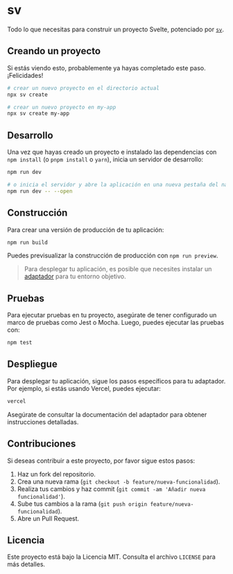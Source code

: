 # sv

Todo lo que necesitas para construir un proyecto Svelte, potenciado por [`sv`](https://github.com/sveltejs/cli).

## Creando un proyecto

Si estás viendo esto, probablemente ya hayas completado este paso. ¡Felicidades!

```bash
# crear un nuevo proyecto en el directorio actual
npx sv create

# crear un nuevo proyecto en my-app
npx sv create my-app
```

## Desarrollo

Una vez que hayas creado un proyecto e instalado las dependencias con `npm install` (o `pnpm install` o `yarn`), inicia un servidor de desarrollo:

```bash
npm run dev

# o inicia el servidor y abre la aplicación en una nueva pestaña del navegador
npm run dev -- --open
```

## Construcción

Para crear una versión de producción de tu aplicación:

```bash
npm run build
```

Puedes previsualizar la construcción de producción con `npm run preview`.

> Para desplegar tu aplicación, es posible que necesites instalar un [adaptador](https://svelte.dev/docs/kit/adapters) para tu entorno objetivo.

## Pruebas

Para ejecutar pruebas en tu proyecto, asegúrate de tener configurado un marco de pruebas como Jest o Mocha. Luego, puedes ejecutar las pruebas con:

```bash
npm test
```

## Despliegue

Para desplegar tu aplicación, sigue los pasos específicos para tu adaptador. Por ejemplo, si estás usando Vercel, puedes ejecutar:

```bash
vercel
```

Asegúrate de consultar la documentación del adaptador para obtener instrucciones detalladas.

## Contribuciones

Si deseas contribuir a este proyecto, por favor sigue estos pasos:

1. Haz un fork del repositorio.
2. Crea una nueva rama (`git checkout -b feature/nueva-funcionalidad`).
3. Realiza tus cambios y haz commit (`git commit -am 'Añadir nueva funcionalidad'`).
4. Sube tus cambios a la rama (`git push origin feature/nueva-funcionalidad`).
5. Abre un Pull Request.

## Licencia

Este proyecto está bajo la Licencia MIT. Consulta el archivo `LICENSE` para más detalles.